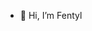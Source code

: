 - 👋 Hi, I’m Fentyl


<!---
fent21/fent21 is a ✨ special ✨ repository because its `README.md` (this file) appears on your GitHub profile.
You can click the Preview link to take a look at your changes.
--->
